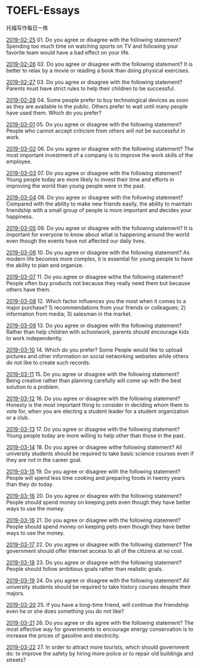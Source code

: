 # TOEFL-Essays
托福写作每日一练

[2019-02-25](01.md)  01. Do you agree or disagree with the following statement? Spending too much time on watching sports on TV and following your favorite team would have a bad effect on your life.

[2019-02-26](02.md)  02. Do you agree or disagree with the following statement? It is  better to relax by a movie or reading a book than doing physical exercises.

[2019-02-27](03.md)  03. Do you agree or disagree with the following statement? Parents must have strict rules to help their children to be successful.

[2019-02-28](04.md)  04. Some people prefer to buy technological devices as soon as they are available to the public. Others prefer to wait until many people have used them. Which do you prefer?

[2019-03-01](05.md)  05. Do you agree or disagree with the following statement? People who cannot accept criticism from others will not be successful in work.

[2019-03-02](06.md)  06. Do you agree or disagree with the following statement? The most important investment of a company is to improve the work skills of the employee.

[2019-03-03](07.md)  07. Do you agree or disagree with the following statement? Young people today are more likely to invest their time and efforts in improving the world than young people were in the past.

[2019-03-04](08.md)  08. Do you agree or disagree with the following statement? Compared with the ability to make new friends easily, the ability to maintain friendship with a small group of people is more important and decides your happiness.

[2019-03-05](09.md)  09. Do you agree  or disagree with the following statement? It is important for everyone  to know about what is happening around the world even though the events have not affected our daily lives.

[2019-03-06](10.md)  10. Do you agree or disagree with the following statement? As modern life becomes more complex, it is essential for young people to have the ability to plan and organize.

[2019-03-07](11.md)  11. Do you agree or disagree withe the following  statement? People often buy products not because they really need them but because others have them.

[2019-03-08](12.md)  12. Which factor influences you the most when it comes to a major purchase? 1) recommendations from your friends or colleagues; 2) information from media; 3) salesman in the market.

[2019-03-09](13.md)  13. Do you agree or disagree with the following statement? Rather than help children with schoolwork, parents should encourage kids to work independently.

[2019-03-10](14.md)  14. Which do you prefer? Some People would like to upload pictures and other information on social networking websites while others do not like to create such records.

 [2019-03-11](15.md) 15. Do you agree or disagree with the following statement? Being creative rather than planning carefully will come up with the best solution to a problem.

[2019-03-12](16.md)  16. Do you agree or disagree with the following statement? Honesty is the most important thing to consider in deciding whom them to vote for, when you are electing a student leader for a student organization or a club.

[2019-03-13](17.md)  17. Do you agree or disagree with the following statement? Young people today are more willing to help other than those in the past.

[2019-03-14](18.md) 18. Do you agree or disagree withe following statement? All university students should be required to take basic science courses even if they are not in the career goal.

[2019-03-15](19.md)  19. Do you agree or disagree with  the following statement? People will spend less time cooking and preparing foods in twenty years than they do today.

[2019-03-16](20.md)  20. Do you agree or disagree with the following statement? People should spend money on keeping pets even though they have better ways to use the money.

[2019-03-16](21.md)  21. Do you agree or disagree with the following statement? People should spend money on keeping pets even though they have better ways to use the money.

[2019-03-17](22.md)  22. Do you agree or disagree with the following statement? The government should offer Internet access to all of the citizens at no cost.

[2019-03-18](23.md)  23. Do you agree or disagree with the following statement? People should follow ambitious goals rather than realistic goals.

[2019-03-19](24.md)  24. Do you agree or disagree with the following statement? All university students should be required to take history courses despite their majors.

[2019-03-20](25.md)  25. If you have  a long-time friend, will continue the friendship even he or she does something you do not like?

[2019-03-21](26.md)  26. Do you agree or dis agree with the following statement? The most effective way for governments to encourage energy conservation is to increase the prices of gasoline and electricity.

[2019-03-22](27.md)  27. In order to attract more tourists, which should government do: to improve the safety by hiring more police or to repair old buildings and streets?